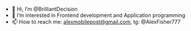 - 👋 Hi, I’m @BrilliantDecision
- 👀 I’m interested in Frontend development and Application programming
- 📫 How to reach me: alexmobilepost@gmail.com, tg: @AlexFisher777

<!---
BrilliantDecision/BrilliantDecision is a ✨ special ✨ repository because its `README.md` (this file) appears on your GitHub profile.
You can click the Preview link to take a look at your changes.
--->
